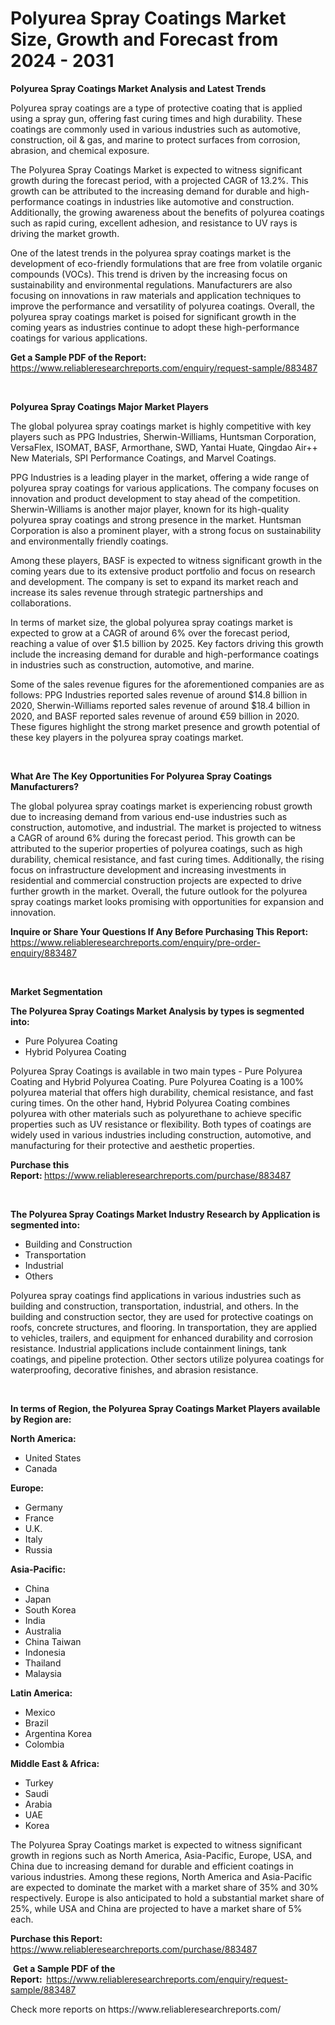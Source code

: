 <p><h1>Polyurea Spray Coatings Market Size, Growth and Forecast from 2024 - 2031</h1></p><p><strong>Polyurea Spray Coatings Market Analysis and Latest Trends</strong></p>
<p><p>Polyurea spray coatings are a type of protective coating that is applied using a spray gun, offering fast curing times and high durability. These coatings are commonly used in various industries such as automotive, construction, oil & gas, and marine to protect surfaces from corrosion, abrasion, and chemical exposure.</p><p>The Polyurea Spray Coatings Market is expected to witness significant growth during the forecast period, with a projected CAGR of 13.2%. This growth can be attributed to the increasing demand for durable and high-performance coatings in industries like automotive and construction. Additionally, the growing awareness about the benefits of polyurea coatings such as rapid curing, excellent adhesion, and resistance to UV rays is driving the market growth.</p><p>One of the latest trends in the polyurea spray coatings market is the development of eco-friendly formulations that are free from volatile organic compounds (VOCs). This trend is driven by the increasing focus on sustainability and environmental regulations. Manufacturers are also focusing on innovations in raw materials and application techniques to improve the performance and versatility of polyurea coatings. Overall, the polyurea spray coatings market is poised for significant growth in the coming years as industries continue to adopt these high-performance coatings for various applications.</p></p>
<p><strong>Get a Sample PDF of the Report:&nbsp;</strong> <a href="https://www.reliableresearchreports.com/enquiry/request-sample/883487">https://www.reliableresearchreports.com/enquiry/request-sample/883487</a></p>
<p>&nbsp;</p>
<p><strong>Polyurea Spray Coatings Major Market Players</strong></p>
<p><p>The global polyurea spray coatings market is highly competitive with key players such as PPG Industries, Sherwin-Williams, Huntsman Corporation, VersaFlex, ISOMAT, BASF, Armorthane, SWD, Yantai Huate, Qingdao Air++ New Materials, SPI Performance Coatings, and Marvel Coatings.</p><p>PPG Industries is a leading player in the market, offering a wide range of polyurea spray coatings for various applications. The company focuses on innovation and product development to stay ahead of the competition. Sherwin-Williams is another major player, known for its high-quality polyurea spray coatings and strong presence in the market. Huntsman Corporation is also a prominent player, with a strong focus on sustainability and environmentally friendly coatings.</p><p>Among these players, BASF is expected to witness significant growth in the coming years due to its extensive product portfolio and focus on research and development. The company is set to expand its market reach and increase its sales revenue through strategic partnerships and collaborations.</p><p>In terms of market size, the global polyurea spray coatings market is expected to grow at a CAGR of around 6% over the forecast period, reaching a value of over $1.5 billion by 2025. Key factors driving this growth include the increasing demand for durable and high-performance coatings in industries such as construction, automotive, and marine.</p><p>Some of the sales revenue figures for the aforementioned companies are as follows: PPG Industries reported sales revenue of around $14.8 billion in 2020, Sherwin-Williams reported sales revenue of around $18.4 billion in 2020, and BASF reported sales revenue of around €59 billion in 2020. These figures highlight the strong market presence and growth potential of these key players in the polyurea spray coatings market.</p></p>
<p>&nbsp;</p>
<p><strong>What Are The Key Opportunities For Polyurea Spray Coatings Manufacturers?</strong></p>
<p><p>The global polyurea spray coatings market is experiencing robust growth due to increasing demand from various end-use industries such as construction, automotive, and industrial. The market is projected to witness a CAGR of around 6% during the forecast period. This growth can be attributed to the superior properties of polyurea coatings, such as high durability, chemical resistance, and fast curing times. Additionally, the rising focus on infrastructure development and increasing investments in residential and commercial construction projects are expected to drive further growth in the market. Overall, the future outlook for the polyurea spray coatings market looks promising with opportunities for expansion and innovation.</p></p>
<p><strong>Inquire or Share Your Questions If Any Before Purchasing This Report:</strong> <a href="https://www.reliableresearchreports.com/enquiry/pre-order-enquiry/883487">https://www.reliableresearchreports.com/enquiry/pre-order-enquiry/883487</a></p>
<p>&nbsp;</p>
<p><strong>Market Segmentation</strong></p>
<p><strong>The Polyurea Spray Coatings Market Analysis by types is segmented into:</strong></p>
<p><ul><li>Pure Polyurea Coating</li><li>Hybrid Polyurea Coating</li></ul></p>
<p><p>Polyurea Spray Coatings is available in two main types - Pure Polyurea Coating and Hybrid Polyurea Coating. Pure Polyurea Coating is a 100% polyurea material that offers high durability, chemical resistance, and fast curing times. On the other hand, Hybrid Polyurea Coating combines polyurea with other materials such as polyurethane to achieve specific properties such as UV resistance or flexibility. Both types of coatings are widely used in various industries including construction, automotive, and manufacturing for their protective and aesthetic properties.</p></p>
<p><strong>Purchase this Report:&nbsp;</strong><a href="https://www.reliableresearchreports.com/purchase/883487">https://www.reliableresearchreports.com/purchase/883487</a></p>
<p>&nbsp;</p>
<p><strong>The Polyurea Spray Coatings Market Industry Research by Application is segmented into:</strong></p>
<p><ul><li>Building and Construction</li><li>Transportation</li><li>Industrial</li><li>Others</li></ul></p>
<p><p>Polyurea spray coatings find applications in various industries such as building and construction, transportation, industrial, and others. In the building and construction sector, they are used for protective coatings on roofs, concrete structures, and flooring. In transportation, they are applied to vehicles, trailers, and equipment for enhanced durability and corrosion resistance. Industrial applications include containment linings, tank coatings, and pipeline protection. Other sectors utilize polyurea coatings for waterproofing, decorative finishes, and abrasion resistance.</p></p>
<p>&nbsp;</p>
<p><strong>In terms of Region, the Polyurea Spray Coatings Market Players available by Region are:</strong></p>
<p>
    <p> <strong> North America: </strong>
        <ul>
            <li>United States</li>
            <li>Canada</li>
        </ul>
        </p> 
    <p> <strong> Europe: </strong>
        <ul>
            <li>Germany</li>
            <li>France</li>
            <li>U.K.</li>
            <li>Italy</li>
            <li>Russia</li>
        </ul>
        </p> 
    <p> <strong> Asia-Pacific: </strong>
        <ul>
            <li>China</li>
            <li>Japan</li>
            <li>South Korea</li>
            <li>India</li>
            <li>Australia</li>
            <li>China Taiwan</li>
            <li>Indonesia</li>
            <li>Thailand</li>
            <li>Malaysia</li>
        </ul>
        </p> 
    <p> <strong> Latin America: </strong>
        <ul>
            <li>Mexico</li>
            <li>Brazil</li>
            <li>Argentina Korea</li>
            <li>Colombia</li>
        </ul>
        </p> 
    <p> <strong> Middle East & Africa: </strong>
        <ul>
            <li>Turkey</li>
            <li>Saudi</li>
            <li>Arabia</li>
            <li>UAE</li>
            <li>Korea</li>
        </ul>
    </p>
    </p>
<p><p>The Polyurea Spray Coatings market is expected to witness significant growth in regions such as North America, Asia-Pacific, Europe, USA, and China due to increasing demand for durable and efficient coatings in various industries. Among these regions, North America and Asia-Pacific are expected to dominate the market with a market share of 35% and 30% respectively. Europe is also anticipated to hold a substantial market share of 25%, while USA and China are projected to have a market share of 5% each.</p></p>
<p><strong>Purchase this Report: </strong><a href="https://www.reliableresearchreports.com/purchase/883487">https://www.reliableresearchreports.com/purchase/883487</a></p>
<p>&nbsp;<strong>Get a Sample PDF of the Report:&nbsp;&nbsp;</strong><a href="https://www.reliableresearchreports.com/enquiry/request-sample/883487">https://www.reliableresearchreports.com/enquiry/request-sample/883487</a></p>
<p><strong></strong></p>
<p>Check more reports on https://www.reliableresearchreports.com/</p>